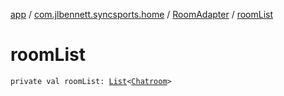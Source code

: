 [app](../../index.md) / [com.jlbennett.syncsports.home](../index.md) / [RoomAdapter](index.md) / [roomList](./room-list.md)

# roomList

`private val roomList: `[`List`](https://kotlinlang.org/api/latest/jvm/stdlib/kotlin.collections/-list/index.html)`<`[`Chatroom`](../../com.jlbennett.syncsports.util/-chatroom/index.md)`>`